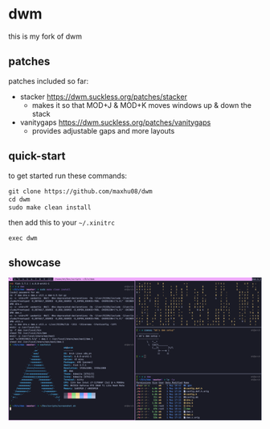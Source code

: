 # dwm

this is my fork of dwm

## patches

patches included so far:

- stacker https://dwm.suckless.org/patches/stacker
  - makes it so that MOD+J & MOD+K moves windows up & down the stack
- vanitygaps https://dwm.suckless.org/patches/vanitygaps
  - provides adjustable gaps and more layouts

## quick-start

to get started run these commands:

```
git clone https://github.com/maxhu08/dwm
cd dwm
sudo make clean install
```

then add this to your `~/.xinitrc`

```
exec dwm
```

## showcase

![1](./screenshots/1.png)
